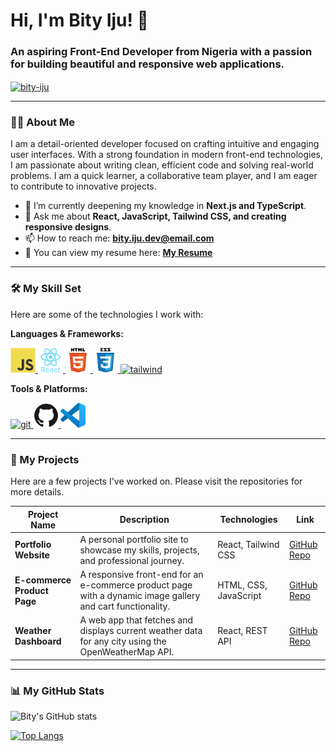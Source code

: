 # Hi, I'm Bity Iju! 👋

### An aspiring Front-End Developer from Nigeria with a passion for building beautiful and responsive web applications.

<p align="left">
  <a href="https://www.linkedin.com/in/bity-iju/" target="blank"><img align="center" src="https://raw.githubusercontent.com/rahuldkjain/github-profile-readme-generator/master/src/images/icons/Social/linked-in-alt.svg" alt="bity-iju" height="30" width="40" /></a>
</p>

---

### 👨‍💻 About Me

I am a detail-oriented developer focused on crafting intuitive and engaging user interfaces. With a strong foundation in modern front-end technologies, I am passionate about writing clean, efficient code and solving real-world problems. I am a quick learner, a collaborative team player, and I am eager to contribute to innovative projects.

- 🌱 I’m currently deepening my knowledge in **Next.js and TypeScript**.
- 💬 Ask me about **React, JavaScript, Tailwind CSS, and creating responsive designs**.
- 📫 How to reach me: **bity.iju.dev@email.com** <!-- Change this to your actual email -->
- 📄 You can view my resume here: [**My Resume**](./Bity_Iju_resume.pdf) <!-- IMPORTANT: Upload your resume PDF with this name! -->

---

### 🛠️ My Skill Set

Here are some of the technologies I work with:

**Languages & Frameworks:**
<p align="left"> 
  <a href="https://developer.mozilla.org/en-US/docs/Web/JavaScript" target="_blank" rel="noreferrer"> 
    <img src="https://raw.githubusercontent.com/devicons/devicon/master/icons/javascript/javascript-original.svg" alt="javascript" width="40" height="40"/> 
  </a> 
  <a href="https://reactjs.org/" target="_blank" rel="noreferrer"> 
    <img src="https://raw.githubusercontent.com/devicons/devicon/master/icons/react/react-original-wordmark.svg" alt="react" width="40" height="40"/> 
  </a> 
  <a href="https://www.w3.org/html/" target="_blank" rel="noreferrer"> 
    <img src="https://raw.githubusercontent.com/devicons/devicon/master/icons/html5/html5-original-wordmark.svg" alt="html5" width="40" height="40"/> 
  </a> 
  <a href="https://www.w3schools.com/css/" target="_blank" rel="noreferrer"> 
    <img src="https://raw.githubusercontent.com/devicons/devicon/master/icons/css3/css3-original-wordmark.svg" alt="css3" width="40" height="40"/> 
  </a> 
  <a href="https://tailwindcss.com/" target="_blank" rel="noreferrer"> 
    <img src="https://www.vectorlogo.zone/logos/tailwindcss/tailwindcss-icon.svg" alt="tailwind" width="40" height="40"/> 
  </a> 
</p>

**Tools & Platforms:**
<p align="left">
  <a href="https://git-scm.com/" target="_blank" rel="noreferrer"> 
    <img src="https://www.vectorlogo.zone/logos/git-scm/git-scm-icon.svg" alt="git" width="40" height="40"/> 
  </a> 
  <a href="https://github.com/" target="_blank" rel="noreferrer">
    <img src="https://raw.githubusercontent.com/devicons/devicon/master/icons/github/github-original.svg" alt="github" width="40" height="40"/>
  </a>
  <a href="https://code.visualstudio.com/" target="_blank" rel="noreferrer">
    <img src="https://raw.githubusercontent.com/devicons/devicon/master/icons/vscode/vscode-original.svg" alt="vscode" width="40" height="40"/>
  </a>
</p>

---

### 🚀 My Projects

Here are a few projects I've worked on. Please visit the repositories for more details. 
<!-- **IMPORTANT**: Replace these with your actual projects! Create new repositories for them if you need to. -->

| Project Name | Description | Technologies | Link |
|--------------|-------------|--------------|------|
| **Portfolio Website** | A personal portfolio site to showcase my skills, projects, and professional journey. | React, Tailwind CSS | [GitHub Repo](https://github.com/bityiju/portfolio-website) |
| **E-commerce Product Page** | A responsive front-end for an e-commerce product page with a dynamic image gallery and cart functionality. | HTML, CSS, JavaScript | [GitHub Repo](https://github.com/bityiju/ecommerce-page) |
| **Weather Dashboard** | A web app that fetches and displays current weather data for any city using the OpenWeatherMap API. | React, REST API | [GitHub Repo](https://github.com/bityiju/react-weather-app) |


---

### 📊 My GitHub Stats

![Bity's GitHub stats](https://github-readme-stats.vercel.app/api?username=bityiju&show_icons=true&theme=tokyonight)

[![Top Langs](https://github-readme-stats.vercel.app/api/top-langs/?username=bityiju&layout=compact&theme=tokyonight)](https://github.com/anuraghazra/github-readme-stats)
